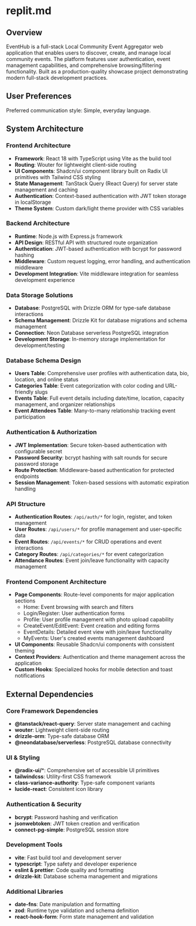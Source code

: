 # replit.md

## Overview

EventHub is a full-stack Local Community Event Aggregator web application that enables users to discover, create, and manage local community events. The platform features user authentication, event management capabilities, and comprehensive browsing/filtering functionality. Built as a production-quality showcase project demonstrating modern full-stack development practices.

## User Preferences

Preferred communication style: Simple, everyday language.

## System Architecture

### Frontend Architecture
- **Framework**: React 18 with TypeScript using Vite as the build tool
- **Routing**: Wouter for lightweight client-side routing
- **UI Components**: Shadcn/ui component library built on Radix UI primitives with Tailwind CSS styling
- **State Management**: TanStack Query (React Query) for server state management and caching
- **Authentication**: Context-based authentication with JWT token storage in localStorage
- **Theme System**: Custom dark/light theme provider with CSS variables

### Backend Architecture
- **Runtime**: Node.js with Express.js framework
- **API Design**: RESTful API with structured route organization
- **Authentication**: JWT-based authentication with bcrypt for password hashing
- **Middleware**: Custom request logging, error handling, and authentication middleware
- **Development Integration**: Vite middleware integration for seamless development experience

### Data Storage Solutions
- **Database**: PostgreSQL with Drizzle ORM for type-safe database interactions
- **Schema Management**: Drizzle Kit for database migrations and schema management
- **Connection**: Neon Database serverless PostgreSQL integration
- **Development Storage**: In-memory storage implementation for development/testing

### Database Schema Design
- **Users Table**: Comprehensive user profiles with authentication data, bio, location, and online status
- **Categories Table**: Event categorization with color coding and URL-friendly slugs
- **Events Table**: Full event details including date/time, location, capacity management, and organizer relationships
- **Event Attendees Table**: Many-to-many relationship tracking event participation

### Authentication & Authorization
- **JWT Implementation**: Secure token-based authentication with configurable secret
- **Password Security**: bcrypt hashing with salt rounds for secure password storage
- **Route Protection**: Middleware-based authentication for protected endpoints
- **Session Management**: Token-based sessions with automatic expiration handling

### API Structure
- **Authentication Routes**: `/api/auth/*` for login, register, and token management
- **User Routes**: `/api/users/*` for profile management and user-specific data
- **Event Routes**: `/api/events/*` for CRUD operations and event interactions
- **Category Routes**: `/api/categories/*` for event categorization
- **Attendance Routes**: Event join/leave functionality with capacity management

### Frontend Component Architecture
- **Page Components**: Route-level components for major application sections
  - Home: Event browsing with search and filters
  - Login/Register: User authentication forms
  - Profile: User profile management with photo upload capability
  - CreateEvent/EditEvent: Event creation and editing forms
  - EventDetails: Detailed event view with join/leave functionality
  - MyEvents: User's created events management dashboard
- **UI Components**: Reusable Shadcn/ui components with consistent theming
- **Context Providers**: Authentication and theme management across the application
- **Custom Hooks**: Specialized hooks for mobile detection and toast notifications

## External Dependencies

### Core Framework Dependencies
- **@tanstack/react-query**: Server state management and caching
- **wouter**: Lightweight client-side routing
- **drizzle-orm**: Type-safe database ORM
- **@neondatabase/serverless**: PostgreSQL database connectivity

### UI & Styling
- **@radix-ui/***: Comprehensive set of accessible UI primitives
- **tailwindcss**: Utility-first CSS framework
- **class-variance-authority**: Type-safe component variants
- **lucide-react**: Consistent icon library

### Authentication & Security
- **bcrypt**: Password hashing and verification
- **jsonwebtoken**: JWT token creation and verification
- **connect-pg-simple**: PostgreSQL session store

### Development Tools
- **vite**: Fast build tool and development server
- **typescript**: Type safety and developer experience
- **eslint & prettier**: Code quality and formatting
- **drizzle-kit**: Database schema management and migrations

### Additional Libraries
- **date-fns**: Date manipulation and formatting
- **zod**: Runtime type validation and schema definition
- **react-hook-form**: Form state management and validation